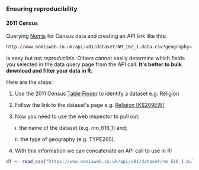 ### Ensuring reproducibility

#### 2011 Census

Querying [Nomis](https://www.nomisweb.co.uk/) for Census data and creating an API link like this:

```r
http://www.nomisweb.co.uk/api/v01/dataset/NM_162_1.data.csv?geography=1673527867...1673527876,1673527878,1673527877,1673527879...1673527899,1673527901,1673527900,1673527902...1673527950,1673527953,1673527951,1673527952,1673527954...1673527997,1673527999,1673527998,1673528000,1673528002,1673528003,1673528001,1673528004...1673528050,1673528052,1673528051,1673528053...1673528081&date=latestMINUS33-latest&gender=0&age=0&measure=1,2&measures=20100&select=date_name,geography_name,geography_code,gender_name,age_name,measure_name,measures_name,obs_value,obs_status_name
```

is easy but not *reproducible*. Others cannot easily determine which fields you selected in the data query page from the API call. **It's better to bulk download and filter your data in R.**

Here are the steps:

1. Use the 2011 Census [Table Finder](https://www.nomisweb.co.uk/census/2011/data_finder) to identify a dataset e.g. Religion
2. Follow the link to the dataset's page e.g. [Religion [KS209EW]](https://www.nomisweb.co.uk/census/2011/ks209ew)
3. Now you need to use the web inspector to pull out:
	
	i. the name of the dataset (e.g. nm_616_1) and;
	
	ii. the type of geography (e.g. TYPE265). 

4. With this information we can concatenate an API call to use in R:

```r
df <- read_csv("https://www.nomisweb.co.uk/api/v01/dataset/nm_616_1.bulk.csv?time=latest&measures=20100&rural_urban=total&geography=TYPE295")
```
